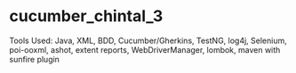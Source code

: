 # cucumber_chintal_3
Tools Used:
Java, XML, BDD, Cucumber/Gherkins, TestNG, log4j, Selenium, poi-ooxml, ashot, extent reports, WebDriverManager, lombok, maven with sunfire plugin
